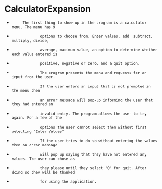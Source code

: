 # CalculatorExpansion

 *          The first thing to show up in the program is a calculator menu. The menu has 9
 *					options to choose from. Enter values, add, subtract, multiply, divide,
 *					average, maximum value, an option to determine whether each value entered is
 *					positive, negative or zero, and a quit option.
 *					The program presents the menu and requests for an input from the user.
 *					If the user enters an input that is not prompted in the menu then
 *					an error message will pop-up informing the user that they had entered an
 *					invalid entry. The program allows the user to try again. For a few of the
 *					options the user cannot select them without first selecting "Enter Values".
 *					If the user tries to do so without entering the values then an error message
 *					will pop up saying that they have not entered any values. The user can chose as
 *					they please until they select 'Q' for quit. After doing so they will be thanked
 *					for using the application.
